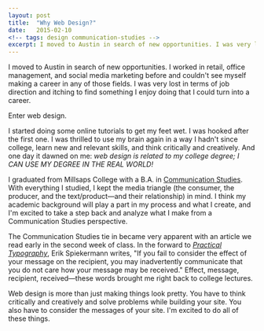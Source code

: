```yaml
---
layout: post
title:  "Why Web Design?"
date:   2015-02-10
<!-- tags: design communication-studies -->
excerpt: I moved to Austin in search of new opportunities. I was very lost in terms of job direction and itching to find something I enjoy doing that I could turn into a career. 
---
```


I moved to Austin in search of new opportunities. I worked in retail, office management, and social media marketing before and couldn't see myself making a career in any of those fields. I was very lost in terms of job direction and itching to find something I enjoy doing that I could turn into a career.  

Enter web design.  

I started doing some online tutorials to get my feet wet. I was hooked after the first one. I was thrilled to use my brain again in a way I hadn't since college, learn new and relevant skills, and think critically and creatively. And one day it dawned on me: _web design is related to my college degree; I CAN USE MY DEGREE IN THE REAL WORLD!_ 

I graduated from Millsaps College with a B.A. in [Communication Studies](http://www.millsaps.edu/academic_departments/department_of_communications.php). With everything I studied, I kept the media triangle (the consumer, the producer, and the text/product&mdash;and their relationship) in mind. I think my academic background will play a part in my process and what I create, and I'm excited to take a step back and analyze what I make from a Communication Studies perspective.

The Communication Studies tie in became very apparent with an article we read early in the second week of class. In the forward to [_Practical Typography_](http://practicaltypography.com/foreword.html), Erik Spiek­er­mann writes, "If you fail to consider the effect of your message on the recipient, you may inadvertently communicate that you do not care how your message may be received." Effect, message, recipient, received&mdash;these words brought me right back to college lectures. 

Web design is more than just making things look pretty. You have to think critically and creatively and solve problems while building your site. You also have to consider the messages of your site. I'm excited to do all of these things.